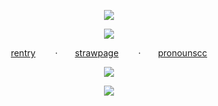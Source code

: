 <p align="center"
  
  ![](DIV)
  <p align="center"
    
![](https://komarev.com/ghpvc/?username=your-github-username&color=red&label=ALL+I+NEED)
<p align="center"

 [rentry](https://rentry.co/bootwhill)‎ ‎ ‎ ‎ ‎ ‎ ‎ ‎ ·‎ ‎ ‎ ‎ ‎ ‎ ‎ [strawpage](https://humanego.straw.page/)‎ ‎ ‎ ‎ ‎ ‎ ‎ ‎ ·‎ ‎ ‎ ‎ ‎ ‎ ‎ [pronounscc](https://pronouns.cc/@REVERISTCALICO)
 <p align="center"

![](https://64.media.tumblr.com/0f0c2233948159c18eceddf066589aaa/a27857025469d6c9-6b/s1280x1920/082bff812f9e9baee127494823c2c1a8d257f76f.pnj)
<p align="center"

![](DIV)
